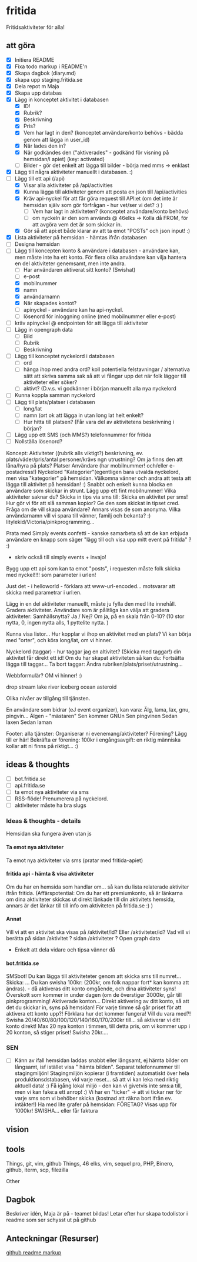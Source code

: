 # fritida
Fritidsaktiviteter för alla!

## att göra
- [x] Initiera README
- [x] Fixa todo markup i README'n
- [x] Skapa dagbok (diary.md)
- [x] skapa upp staging.fritida.se
- [x] Dela repot m Maja
- [x] Skapa upp databas
- [x] Lägg in konceptet aktivitet i databasen
  - [x] ID!
  - [x] Rubrik?
  - [x] Beskrivning
  - [x] Pris?
  - [x] Vem har lagt in den? (konceptet användare/konto behövs - bädda genom att lägga in user_id)
  - [x] När lades den in?
  - [x] När godkändes den ("aktiverades" - godkänd för visning på hemsidan/i apiet) (key: activated)
  - [ ] Bilder - gör det enkelt att lägga till bilder - börja med mms -> enklast
- [x] Lägg till några aktiviteter manuellt i databasen. :)
- [ ] Lägg till ett api (/api)
  - [x] Visar alla aktiviteter på /api/activities
  - [x] Kunna lägga till aktiviteter genom att posta en json till /api/activities
  - [x] Kräv api-nyckel för att får göra request till API:et (om det inte är hemsidan själv som gör förfrågan - hur vet/ser vi det? :) )
    - [ ] Vem har lagt in aktiviteten? (konceptet användare/konto behövs)
    - [ ] om nyckeln är den som används @ 46elks -> Kolla då FROM, för att avgöra vem det är som skickar in.
  - [x] Gör så att api:et både klarar av att ta emot "POSTs" och json input! :)
- [x] Lista aktiviteter på hemsidan - hämtas ifrån databasen
- [ ] Designa hemsidan
- [ ] Lägg till koncepten konto & användare i databasen - användare kan, men måste inte ha ett konto. För flera olika användare kan vilja hantera en del aktiviteter genemsamt, men inte andra.  
  - [ ] Har användaren aktiverat sitt konto? (Swishat)
  - [ ] e-post
  - [x] mobilnummer
  - [x] namn
  - [x] användarnamn
  - [x] När skapades kontot?
  - [ ] apinyckel - användare kan ha api-nyckel.
  - [ ] lösenord för inloggning online (med mobilnummer eller e-post)
- [ ] kräv apinyckel @ endpointen för att lägga till aktiviteter
- [ ] Lägg in opengraph data
  - [ ] Bild
  - [ ] Rubrik
  - [ ] Beskrivning
- [ ] Lägg till konceptet nyckelord i databasen
  - [ ] ord
  - [ ] hänga ihop med andra ord? koll potentiella felstavningar / alternativa sätt att skriva samma sak så att vi fångar upp det när folk lägger till aktiviteter eller söker?
  - [ ] aktivt? (D.v.s. vi godkänner i början manuellt alla nya nyckelord
- [ ] Kunna koppla samman nyckelord
- [ ] Lägg till plats/platser i databasen
  - [ ] long/lat
  - [ ] namn (ort ok att lägga in utan long lat helt enkelt?
  - [ ] Hur hitta till platsen? (Får vara del av aktivitetens beskrivning i början?
- [ ] Lägg upp ett SMS (och MMS?) telefonnummer för fritida
- [ ] Nollställa lösenord?

Koncept:
Aktiviteter ((rubrik alls viktigt?) beskrivning, ev. plats/väder/pris/antal personer/krävs ngn utrustning? Om ja finns den att låna/hyra på plats?
Platser
Användare (har mobilnummer! och/eller e-postadress!)
Nyckelord "Kategorier"(egentligen bara utvalda nyckelord, men visa "kategorier" på hemsidan. 
Välkomna vänner och andra att testa att lägga till aktivitet på hemsidan! :)
Snabbt och enkelt kunna blocka en användare som skickar in strunt. 
Lägg upp ett fint mobilnummer!
Vilka aktiviteter saknar du? Skicka in tips via sms till:
Skicka en aktivitet per sms!
Hur gör vi för att slå samman kopior?
Ge den som skickat in tipset cred. Fråga om de vill skapa användare? Annars visas de som anonyma. Vilka användarnamn vill vi spara till vänner, familj och bekanta? :)
litylekid/Victoria/pinkprogramming...

Prata med Simply events confetti - kanske samarbeta så att de kan erbjuda användare en knapp som säger "lägg till och visa upp mitt event på fritida" ? :)
+ skriv också till simply events + invajo!

Bygg upp ett api som kan ta emot "posts", i requesten måste folk skicka med nyckel!!!! som parameter i urlen!

Just det - i helloworld - förklara att www-url-encoded... motsvarar att skicka med parametrar i url:en. 

Lägg in en del aktiviteter manuellt, måste ju fylla den med lite innehåll. Gradera aktiviteter. Användare som är pålitliga kan välja att gradera aktiviteter:
Samhällsnytta? Ja / Nej? Om ja, på en skala från 0-10? (10 stor nytta, 0, ingen nytta alls, 1 pyttelite nytta. )

Kunna visa listor...
Hur kopplar vi ihop en aktivitet med en plats?
Vi kan börja med "orter", och köra long/lat, om vi hinner. 


Nyckelord (taggar) - hur taggar jag en altivitet? (Skicka med taggar!) din aktivitet får direkt ett id!
Om du har skapat aktiviteten så kan du:
Fortsätta lägga till taggar...
Ta bort taggar:
Ändra rubriken/plats/priset/utrustning...

Webbformulär? OM vi hinner! :)


drop
stream
lake
river
iceberg
ocean
asteroid

Olika nivåer av tillgång till tjänsten. 


En användare som bidrar (eJ event organizer), kan vara:
Älg, lama, lax, gnu, pingvin...
Älgen - "mästaren"
Sen kommer GNUn
Sen pingvinen
Sedan laxen
Sedan laman


Footer: alla tjänster:
Organiserar ni evenemang/aktiviteter?
Förening? Lägg till er här!
Bekräfta er förening: 100kr i engångsavgift: en riktig människa kollar att ni finns på riktigt... :)


## ideas & thoughts
- [ ] bot.fritida.se
- [ ] api.fritida.se 
- [ ] ta emot nya aktiviteter via sms
- [ ] RSS-flöde! Prenumerera på nyckelord.
- [ ] aktiviteter måste ha bra slugs

### Ideas & thoughts - details
Hemsidan ska fungera även utan js
#### Ta emot nya aktiviteter
Ta emot nya aktiviteter via sms (pratar med fritida-apiet)
#### fritida api - hämta & visa aktiviteter
Om du har en hemsida som handlar om...  så kan du lista relaterade aktiviter ifrån fritida.
(Affärspotential: Om du har ett premiumkonto, så är länkarna om dina aktiviteter skickas ut direkt länkade till din aktivitets hemsida, annars är det länkar till till info om aktiviteten på fritida.se :) )
#### Annat
Vill vi att en aktivitet ska visas på /aktivitet/id? Eller /aktiviteter/id?
Vad vill vi berätta på sidan /aktivitet ?
sidan /aktiviteter ?
Open graph data
- Enkelt att dela vidare och tipsa vänner då
#### bot.fritida.se
SMSbot!
Du kan lägga till aktiviteteter genom att skicka sms till numret...
Skicka:
...
Du kan swisha 100kr: (200kr, om folk nappar fort* kan komma att ändras).  - då aktiveras ditt konto omgående, och dina aktiviteter syns!
Överskott som kommer in under dagen (om de överstiger 3000kr, går till pinkprogramming!
Aktiverade konton...
Direkt aktivering av ditt konto, så att det du skickar in, syns på hemsidan!
För varje timme så går priset för att aktivera ett konto upp?!  Förklara hur det kommer fungera! Vill du vara med?! Swisha 20/40/60/80/100/120/140/160/170/200kr till...
så aktiverar vi ditt konto direkt!
Max 20 nya konton i timmen, till detta pris, om vi kommer upp i 20 konton, så stiger priset!
Swisha 20kr....

### SEN
- [ ] Känn av ifall hemsidan laddas snabbt eller långsamt, ej hämta bilder om långsamt, isf istället visa " hämta bilden".
Separat telefonnummer till stagingmiljön!
Stagingmiljön kopierar (i framtiden) automatiskt över hela produktionsdstabasen, vid varje reset... så att vi kan leka med riktig aktuell data! :)
Få igång lokal miljö  - den kan vi givetvis inte sms:a till, men vi kan fake:a ett anrop!  :)
Vi har en "ticker" -> att vi tickar ner för varje sms som vi behöber skicka (kostnad att räkna bort ifrån ev. intäkter!) 
Ha med lite grafer på hemsidan:
FÖRETAG?
Visas upp för 1000kr! SWISHA... eller får faktura

## vision


## tools
Things, git, vim, github
Things, 46 elks, vim, sequel pro, PHP, Binero, github, iterm, scp, filezilla


Other
## Dagbok
Beskriver idén, Maja är på - teamet bildas!
Letar efter hur skapa todolistor i readme som ser schysst ut på github

## Anteckningar (Resurser)
[github readme markup](https://help.github.com/articles/basic-writing-and-formatting-syntax/#task-lists)
